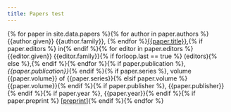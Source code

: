 ```yaml
---
title: Papers test
---
```


{% for paper in site.data.papers %}{% for author in paper.authors %}{{author.given}} {{author.family}}, {% endfor %}[{{paper.title}}](paper.url),{% if paper.editors %} in{% endif %}{% for editor in paper.editors %} {{editor.given}} {{editor.family}}{% if forloop.last == true %} (editors){% else %},{% endif %}{% endfor %}{% if paper.publication %}, *{{paper.publication}}*{% endif %}{% if paper.series %}, volume {{paper.volume}} of {{paper.series}}{% elsif paper.volume %}{{paper.volume}}{% endif %}{% if paper.publisher %}, {{paper.publisher}}{% endif %}{% if paper.year %}, {{paper.year}}{% endif %}{% if paper.preprint %} [[preprint](/papers/{{paper.preprint}})]{% endif %}{% endfor %}

<!-- {% for paper in site.data.papers %} -->
<!-- 1. {% for author in paper.authors %}{{author.given}} {{author.family}}, {% endfor %}[{{paper.title}}]({{paper.url}}).{% if paper.publication %} In {% if paper.editors %}{% endif %} *{{paper.publication}}*{% endif %}{% if paper.volume %} {{paper.volume}}{% endif %}{% if paper.pages %}, pages {{paper.pages}}{% endif %}{% if paper.year %}, {{paper.year}}{% endif %}{% if paper.preprint %} [[preprint](/papers/{{paper.preprint}})]{% endif %} -->
<!-- {% endfor %} -->
